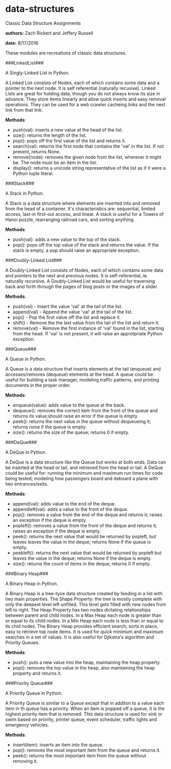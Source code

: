 # data-structures

Classic Data Structure Assignments

__authors:__ Zach Rickert and Jeffery Russell

__date:__ 8/17/2016

These modules are recreations of classic data structures.


###LinkedList###

A Singly-Linked List in Python.

A Linked List consists of Nodes, each of which contains some data and a
pointer to the next node.  It is self referential (naturally recusive).
Linked Lists are great for holding data, though you do not always know
its size in advance.  They store items linearly and allow quick inserts
and easy removal operations. They can be used for a web crawler cacheing
links and the next link from that link.

__Methods__:

* push(val): inserts a new value at the head of the list.
* size(): returns the length of the list.
* pop(): pops off the first value of the list and returns it.
* search(val): returns the first node that contains the 'val' in the list.
    If not present, returns None.
* remove(node): removes the given node from the list, wherever it might
    be.  The node must be an item in the list.
* display(): returns a unicode string representative of the list as if it
    were a Python tuple literal.


###Stack###

A Stack in Python.

A Stack is a data structure where elements are inserted into and removed
from the head of a container.  It's characteristics are: sequential,
limited access, last-in first-out access, and linear.  A stack is useful 
for a Towers of Hanoi puzzle, rearranging railroad cars, and sorting
anything.

__Methods__:
* push(val): adds a new value to the top of the stack.
* pop(): pops off the top value of the stack and returns the value. If the
    stack is empty, a pop should raise an appropriate exception.


###Doubly-Linked List###

A Doubly-Linked List consists of Nodes, each of which contains some data
and pointers to the next and previous nodes.  It is self-referential, ie.
naturally recursive. A Doubly-Linked List would be useful for traversing back and forth through
the pages of blog posts or the images of a slider.  

__Methods__:
* push(val) - Insert the value 'val' at the tail of the list.
* append(val) - Append the value 'val' at the tail of the list.
* pop() - Pop the first value off the list and replace it.
* shift() - Remove the the last value from the tail of the list and 
    return it.
* remove(val) - Remove the first instance of 'val' found in the list, 
    starting from the head.  If 'val' is not present, it will raise an 
    approtpriate Python exception.


###Queue###

A Queue in Python.

A Queue is a data structure that inserts elements at the tail (enqueue) and 
accesses/removes (dequeue) elements at the head. A queue could be useful
for building a task manager, modeling traffic patterns, and printing
documents in the proper order.

__Methods__:
* enqueue(value): adds value to the queue at the back.
* dequeue(): removes the correct item from the front of the queue and 
    returns its value;should raise an error if the queue is empty.
* peek(): returns the next value in the queue without dequeueing it; returns
    none if the queue is empty. 
* size(): returns the size of the queue; returns 0 if empty.


###DeQue###

A DeQue in Python.

A DeQue is a data structure like the Queue but works at both ends.  Data
can be inserted at the head or tail, and retrieved from the head or tail.
A DeQue could be useful for: running the minimum and maximum run times for
code being tested; modeling how passengers board and deboard a plane with
two entrances/exits.  

__Methods__:
* append(val): adds value to the end of the deque.
* appendleft(val): adds a value to the front of the deque.
* pop(): removes a value from the end of the deque and returns it; raises
    an exception if the deque is empty.
* popleft(): removes a value from the front of the deque and returns it;
    raises an exception if the deque is empty.
* peek(): returns the next value that would be returned by popleft, but
    leaves leaves the value in the deque; returns None if the queue is empty. 
* peekleft(): returns the next value that would be returned by popleft but
    leaves the value in the deque; returns None if the deque is empty.
* size():  returns the count of items in the deque; returns 0 if empty.


###Binary Heap###

A Binary Heap in Python.

A Binary Heap is a tree-tyoe data structure created by feeding in a list
with two main properties.  The Shape Property: the tree is mostly complete 
with only the deepest level left unfilled.  This level gets filled with new
nodes from left to right.  The Heap Property has two nodes dictating
relationships between parent and child nodes.  In a Max Heap each node
is greater than or equal to its child nodes.  In a Min Heap each node is
less than or equal to its chid nodes.  The Binary Heap provides efficient
search, sorts in place, easy to retrieve top node items.  It is used for 
quick minimum and maximum searches in a set of values.  It is also useful
for Djikstra's algorithm and Priority Queues.

__Methods__:
* push(): puts a new value into the heap, maintaining the heap property.
* pop(): removes the top value in the heap, also maintaining the heap
    property and returns it.


###Priority Queue###

A Priority Queue in Python.

A Priority Queue is similar to a Queue except that in additon to a value
each item in th queue has a priority.  When an item is popped off a queue,
it is the highest priority item that is removed.  This data structure is
used for sink or swim based on priority, printer queue, event scheduler,
traffic lights and emergency vehicles.

__Methods__:
* insert(item): inserts an item into the queue.
* pop(): removes the most important item from the queue and returns it.
* peek(): returns the most important item from the queue without removing
    it.

